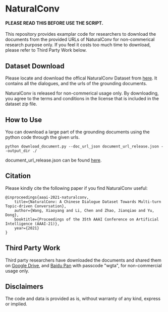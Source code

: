 
# NaturalConv

####  PLEASE READ THIS BEFORE USE THE SCRIPT.

This repository provides examplar code for researchers to download the documents from the provided URLs of NaturalConv for non-commerical research purpose only.
If you feel it costs too much time to download, please refer to Third Party Work below.

## Dataset Download

Please locate and download the offical NaturalConv Dataset from [here](https://ai.tencent.com/ailab/nlp/dialogue/#datasets). It contains all the dialogues, and the urls of the grounding documents.

NaturalConv is released for non-commerical usage only. By downloading, you agree to the terms and conditions in the license that is included in the dataset zip file.

## How to Use

You can download a large part of the grounding documents using the python code through the given urls.

```
python download_document.py --doc_url_json document_url_release.json --output_dir ./
```

document_url_release.json can be found [here](https://ai.tencent.com/ailab/nlp/dialogue/#datasets).

## Citation

Please kindly cite the following paper if you find NaturalConv useful:

```
@inproceedings{aaai-2021-naturalconv,
    title={NaturalConv: A Chinese Dialogue Dataset Towards Multi-turn Topic-driven Conversation},
    author={Wang, Xiaoyang and Li, Chen and Zhao, Jianqiao and Yu, Dong},
    booktitle={Proceedings of the 35th AAAI Conference on Artificial Intelligence (AAAI-21)},
    year={2021}
}
```

## Third Party Work

Third party researchers have downloaded the documents and shared them on [Google Drive](https://drive.google.com/file/d/1uxMwiKMxgfKPuz0EnUxDHioUxeRJwPiZ), and [Baidu Pan](https://pan.baidu.com/s/1ztVj2l9yoQjXwCUmPYf2YQ) with passcode "wgta", for non-commercial usage only.

## Disclaimers

The code and data is provided as is, without warranty of any kind, express or implied.
